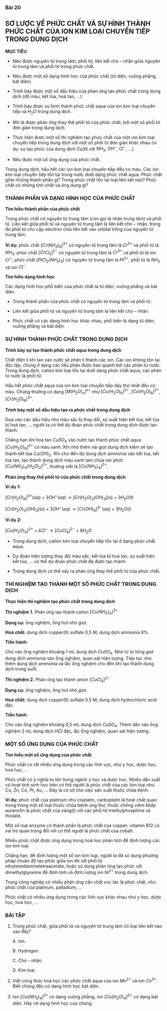 ### Bài 20

## SƠ LƯỢC VỀ PHỨC CHẤT VÀ SỰ HÌNH THÀNH PHỨC CHẤT CỦA ION KIM LOẠI CHUYỂN TIẾP TRONG DUNG DỊCH

**MỤC TIÊU**

- Nêu được nguyên tử trung tâm; phối tử; liên kết cho – nhận giữa nguyên tử trung tâm và phối tử trong phức chất.

- Nêu được một số dạng hình học của phức chất (tứ diện, vuông phẳng, bát diện).

- Trình bày được một số dấu hiệu của phản ứng tạo phức chất trong dung dịch (đổ màu, kết tủa, hoà tan, …).

- Trình bày được sự hình thành phức chất aqua của ion kim loại chuyển tiếp và $H_2 O$ trong dung dịch.

- Mô tả được phản ứng thay thế phối tử của phức chất; bởi một số phối tử đơn giản trong dung dịch.

- Thực hiện được một số thí nghiệm tạo phức chất của một ion kim loại chuyển tiếp trong dung dịch với một số phối tử đơn giản khác nhau (ví dụ: sự tạo phức của dung dịch $Cu(II)$ với $NH_3$, $OH^-$, $Cl^-$, …).

- Nêu được một số ứng dụng của phức chất.

Trong dung dịch, hầu hết các ion kim loại chuyển tiếp đều có màu. Các ion kim loại chuyển tiếp tồn tại trong nước dưới dạng phức chất aqua. Phức chất gồm những thành phần gì? Trong phức chất tồn tại loại liên kết nào? Phức chất có những tính chất và ứng dụng gì?

### THÀNH PHẦN VÀ DẠNG HÌNH HỌC CỦA PHỨC CHẤT

**Tìm hiểu thành phần của phức chất**

Trong phức chất có nguyên tử trung tâm (còn gọi là nhân trung tâm) và phối tử. Liên kết giữa phối tử và nguyên tử trung tâm là liên kết cho – nhận, trong đó phối tử cho cặp electron chia liên kết vào orbital trống của nguyên tử trung tâm.

**Ví dụ:** phức chất $[Cr(NH_3)_6]^{3+}$ có nguyên tử trung tâm là $Cr^{3+}$ và phối tử là $NH_3$; phức chất $[CrCl_5]^{2-}$ có nguyên tử trung tâm là $Cr^{3+}$ và phối tử là ion $Cl^-$; phức chất $[PtCl_2 (NH_3)_2]$ có nguyên tử trung tâm là $Pt^{2+}$, phối tử là $NH_3$ và ion $Cl^-$.

**Tìm hiểu dạng hình học**

Các dạng hình học phổ biến của phức chất là tứ diện, vuông phẳng và bát diện.

- Trong thành phần của phức chất có nguyên tử trung tâm và phối tử.

- Liên kết giữa phối tử và nguyên tử trung tâm là liên kết cho – nhận.

- Phức chất có các dạng hình học khác nhau, phổ biến là dạng tứ diện, vuông phẳng và bát diện.

### SỰ HÌNH THÀNH PHỨC CHẤT TRONG DUNG DỊCH

**Trình bày sự tạo thành phức chất aqua trong dung dịch**

Chất điện li khi tan vào nước sẽ phân li thành các ion. Các ion không tồn tại độc lập, chúng ở dạng các tiểu phân được bao quanh bởi các phân tử nước. Trong dung dịch, cation kim loại tồn tại dưới dạng phức chất aqua, các phân tử nước là phối tử.

Hầu hết phức chất aqua của ion kim loại chuyển tiếp dãy thứ nhất đều có màu. Chúng thường có dạng $[M(H_2 O)_n]^{x+}$ như $[Cu(H_2 O)_6]^{2+}$, $[Co(H_2 O)_6]^{2+}$, $[Cr(H_2 O)_6]^{3+}$.

**Trình bày một số dấu hiệu tạo ra phức chất trong dung dịch**

Dựa vào các dấu hiệu như màu sắc bị thay đổi, sự xuất hiện kết tủa, kết tủa bị hoà tan, … người ta có thể dự đoán phức chất trong dung dịch được tạo thành.

Chẳng hạn khi hoà tan $CuSO_4$ vào nước tạo thành phức chất aqua $[Cu(H_2 O)_6]^{2+}$ có màu xanh. Khi nhỏ thêm vài giọt dung dịch kiềm sẽ tạo thành kết tủa $Cu(OH)_2$. Khi cho đến dư dung dịch ammonia vào kết tủa, kết tủa tan, tạo thành dung dịch màu xanh lam chứa ion phức $[Cu(NH_3)_4 (H_2 O)_2]^{2+}$, thường viết là $[Cu(NH_3)_4]^{2+}$.

**Phản ứng thay thế phối tử của phức chất trong dung dịch**

**Ví dụ 1:**

$[Cr(H_2 O)_6]^{3+}(aq) + 3OH^-(aq) \longrightarrow [Cr(H_2 O)_3 (OH)_3](s) + 3H_2 O(l)$

$[Cr(H_2 O)_3 (OH)_3](s) + 3OH^-(aq) \longrightarrow [Cr(OH)_6]^{3-}(aq) + 3H_2 O(l)$

**Ví dụ 2:**

$[Cu(H_2 O)_4]^{2+} + 4Cl^- \longrightarrow [CuCl_4]^{2-} + 6H_2 O$

- Trong dung dịch, cation kim loại chuyển tiếp tồn tại ở dạng phức chất aqua.

- Dự đoán hiện tượng thay đổi màu sắc, kết tủa bị hoà tan, sự xuất hiện kết tủa, … có thể dự đoán phức chất đã được tạo thành.

- Trong dung dịch có thể xảy ra phản ứng thay thế phối tử của phức chất.

### THÍ NGHIỆM TẠO THÀNH MỘT SỐ PHỨC CHẤT TRONG DUNG DỊCH

**Thực hiện thí nghiệm tạo phức chất trong dung dịch**

**Thí nghiệm 1.** Phản ứng tạo thành cation $[Cu(NH_3)_4]^{2+}$

**Dụng cụ:** ống nghiệm, ống hút nhỏ giọt.

**Hoá chất:** dung dịch copper(II) sulfate 0,5 M; dung dịch ammonia 8%.

**Tiến hành:**

Cho vào ống nghiệm khoảng 1 mL dung dịch $CuSO_4$. Nhỏ từ từ từng giọt dung dịch ammonia vào ống nghiệm, quan sát hiện tượng. Tiếp tục nhỏ thêm dung dịch ammonia và lắc ống nghiệm cho đến khi tạo thành dung dịch trong suốt.

**Thí nghiệm 2.** Phản ứng tạo thành anion $[CuCl_4]^{2-}$

**Dụng cụ:** ống nghiệm, ống hút nhỏ giọt.

**Hoá chất:** dung dịch copper(II) sulfate 0,5 M; dung dịch hydrochloric acid đặc.

**Tiến hành:**

Cho vào ống nghiệm khoảng 0,5 mL dung dịch $CuSO_4$. Thêm dần vào ống nghiệm 2 mL dung dịch $HCl$ đặc, lắc ống nghiệm, quan sát hiện tượng.

### MỘT SỐ ỨNG DỤNG CỦA PHỨC CHẤT

**Tìm hiểu một số ứng dụng của phức chất**

Phức chất có rất nhiều ứng dụng trong các lĩnh vực, như y học, dược học, hoá học, …

Phức chất có ý nghĩa to lớn trong ngành y học và dược học. Nhiều dẫn xuất có hoạt tính sinh học trên cơ thể người là phức chất của các kim loại như Cu, Zn, Co, Pt, Au, … Đây là cơ sở cho việc sản xuất thuốc chữa bệnh.

**Ví dụ:** phức chất của platinum như cisplatin, carboplatin là hoạt chất quan trọng trong một số loại thuốc chữa bệnh ung thư; thuốc chống viêm khớp auranofin là phức chất của vàng(I) với các phối tử triethylphosphine và thiolate.

Một số loại enzyme có thành phần là phức chất của copper; vitamin B12 có vai trò quan trọng đối với cơ thể người là phức chất của cobalt.

Nhiều phức chất được ứng dụng trong hoá học phân tích để định lượng các ion kim loại.

Chẳng hạn, để định lượng một số ion kim loại, người ta đã sử dụng phương pháp chuẩn độ tạo phức giữa ion đó với phối tử ethylenediaminetetraacetate; hoặc sử dụng phản ứng tạo phức với dimethylglyoxime để định tính và định lượng ion $Ni^{2+}$ trong dung dịch.

Trong công nghiệp có nhiều phản ứng cần chất xúc tác là phức chất, như phức chất của platinum, palladium, …

Phức chất có nhiều ứng dụng trong các lĩnh vực khác nhau như y học, dược học, hoá học, …

### BÀI TẬP

1. Trong phức chất, giữa phối tử và nguyên tử trung tâm có loại liên kết nào sau đây?

    A. Ion.

    B. Hydrogen.

    C. Cho – nhận.

    D. Kim loại.

3. Viết công thức hoá học các phức chất aqua của ion $Mn^{2+}$ và ion $Co^{3+}$. Biết chúng đều có dạng hình học bát diện.

4. Ion $[Cu(NH_3)_4]^{2+}$ có dạng vuông phẳng, ion $[Cu(H_2 O)_4]^{2+}$ có dạng bát diện. Hãy vẽ dạng hình học của chúng.
